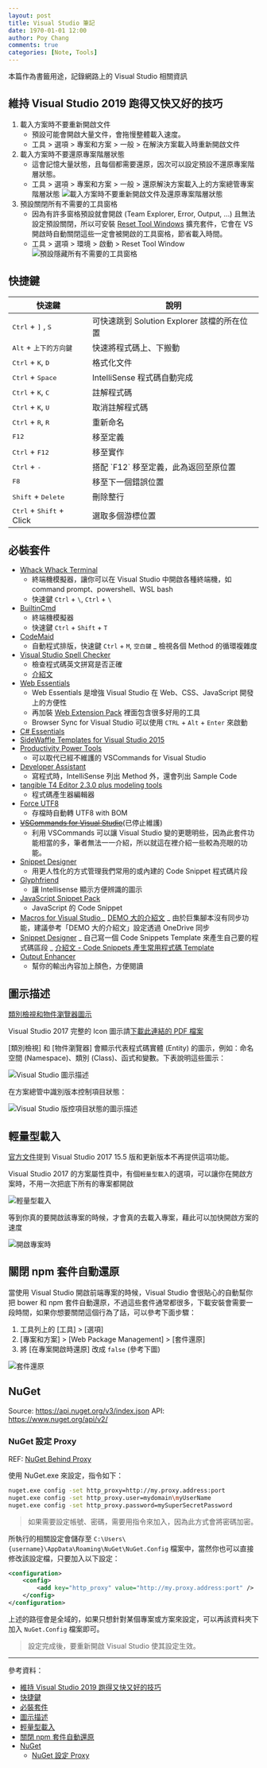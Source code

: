 ```yaml
---
layout: post
title: Visual Studio 筆記
date: 1970-01-01 12:00
author: Poy Chang
comments: true
categories: [Note, Tools]
---
```


本篇作為書籤用途，記錄網路上的 Visual Studio 相關資訊

## 維持 Visual Studio 2019 跑得又快又好的技巧

1. 載入方案時不要重新開啟文件
   - 預設可能會開啟大量文件，會拖慢整體載入速度。
   - 工具 > 選項 > 專案和方案 > 一般 > 在解決方案載入時重新開啟文件
2. 載入方案時不要還原專案階層狀態
   - 這會記憶大量狀態，且每個都需要還原，因次可以設定預設不還原專案階層狀態。
   - 工具 > 選項 > 專案和方案 > 一般 > 還原解決方案載入上的方案總管專案階層狀態
![載入方案時不要重新開啟文件及還原專案階層狀態](https://i.imgur.com/ZpFQU3w.png)
3. 預設關閉所有不需要的工具窗格
   - 因為有許多窗格預設就會開啟 (Team Explorer, Error, Output, ...) 且無法設定預設關閉，所以可安裝 [Reset Tool Windows](https://marketplace.visualstudio.com/items?itemName=MadsKristensen.ResetToolWindow) 擴充套件，它會在 VS 開啟時自動關閉這些一定會被開啟的工具窗格，節省載入時間。
   - 工具 > 選項 > 環境 > 啟動 > Reset Tool Window
![預設隱藏所有不需要的工具窗格](https://i.imgur.com/nFt25tj.png)

## 快捷鍵

<table class="table table-striped">
<thead>
  <tr>
    <th>快速鍵</th>
    <th>說明</th>
  </tr>
</thead>
<tbody>
  <tr>
    <td><kbd>Ctrl</kbd> + <kbd>]</kbd> , <kbd>S</kbd></td>
    <td>可快速跳到 Solution Explorer 該檔的所在位置</td>
  </tr>
  <tr>
    <td><kbd>Alt</kbd> + <kbd>上下的方向鍵</kbd></td>
    <td>快速將程式碼上、下搬動</td>
  </tr>
  <tr>
    <td><kbd>Ctrl</kbd> + <kbd>K</kbd>, <kbd>D</kbd></td>
    <td>格式化文件</td>
  </tr>
  <tr>
    <td><kbd>Ctrl</kbd> + <kbd>Space</kbd></td>
    <td>IntelliSense 程式碼自動完成</td>
  </tr>
  <tr>
    <td><kbd>Ctrl</kbd> + <kbd>K</kbd>, <kbd>C</kbd></td>
    <td>註解程式碼</td>
  </tr>
  <tr>
    <td><kbd>Ctrl</kbd> + <kbd>K</kbd>, <kbd>U</kbd></td>
    <td>取消註解程式碼</td>
  </tr>
  <tr>
    <td><kbd>Ctrl</kbd> + <kbd>R</kbd>, <kbd>R</kbd></td>
    <td>重新命名</td>
  </tr>
  <tr>
    <td><kbd>F12</kbd></td>
    <td>移至定義</td>
  </tr>
  <tr>
    <td><kbd>Ctrl</kbd> + <kbd>F12</kbd></td>
    <td>移至實作</td>
  </tr>
  <tr>
    <td><kbd>Ctrl</kbd> + <kbd>-</kbd></td>
    <td>搭配 `F12` 移至定義，此為返回至原位置</td>
  </tr>
  <tr>
    <td><kbd>F8</kbd></td>
    <td>移至下一個錯誤位置</td>
  </tr>
  <tr>
    <td><kbd>Shift</kbd> + <kbd>Delete</kbd></td>
    <td>刪除整行</td>
  </tr>
  <tr>
    <td><kbd>Ctrl</kbd> + <kbd>Shift</kbd> + Click</td>
    <td>選取多個游標位置</td>
  </tr>
</tbody>
</table>

## 必裝套件

- [Whack Whack Terminal](https://marketplace.visualstudio.com/items?itemName=DanielGriffen.WhackWhackTerminal)
  - 終端機模擬器，讓你可以在 Visual Studio 中開啟各種終端機，如 command prompt、powershell、WSL bash
  - 快速鍵 `Ctrl` + `\`, `Ctrl` + `\`
- [BuiltinCmd](https://marketplace.visualstudio.com/items?itemName=lkytal.BuiltinCmd)
  - 終端機模擬器
  - 快速鍵 `Ctrl` + `Shift` + `T`
- [CodeMaid](https://marketplace.visualstudio.com/items?itemName=SteveCadwallader.CodeMaid)
  - 自動程式排版，快速鍵 `Ctrl` + `M`, `空白鍵`
  _ 檢視各個 Method 的循環複雜度
- [Visual Studio Spell Checker](https://marketplace.visualstudio.com/items?itemName=EWoodruff.VisualStudioSpellCheckerVS2017andLater)
  - 檢查程式碼英文拼寫是否正確
  - [介紹文](https://poychang.github.io/visual-studio-spell-checker/)
- [Web Essentials](http://vswebessentials.com/)
  - Web Essentials 是增強 Visual Studio 在 Web、CSS、JavaScript 開發上的方便性
  - 再加裝 [Web Extension Pack](https://visualstudiogallery.msdn.microsoft.com/f3b504c6-0095-42f1-a989-51d5fc2a8459?SRC=Home) 裡面包含很多好用的工具
  - Browser Sync for Visual Studio 可以使用 `CTRL` + `Alt` + `Enter` 來啟動
- [C# Essentials](https://visualstudiogallery.msdn.microsoft.com/a4445ad0-f97c-41f9-a148-eae225dcc8a5)
- [SideWaffle Templates for Visual Studio 2015](http://sidewaffle.com/)
- [Productivity Power Tools](https://visualstudiogallery.msdn.microsoft.com/d0d33361-18e2-46c0-8ff2-4adea1e34fef)
  - 可以取代已經不維護的 VSCommands for Visual Studio
- [Developer Assistant](https://visualstudiogallery.msdn.microsoft.com/a1166718-a2d9-4a48-a5fd-504ff4ad1b65)
  - 寫程式時，IntelliSense 列出 Method 外，還會列出 Sample Code
- [tangible T4 Editor 2.3.0 plus modeling tools](http://t4-editor.tangible-engineering.com/T4-Editor-Visual-T4-Editing.html)
  - 程式碼產生器編輯器
- [Force UTF8](https://visualstudiogallery.msdn.microsoft.com/d94a3ad9-0549-4641-89b7-d858407bd6e9)
  - 存檔時自動轉 UTF8 with BOM
- ~~[VSCommands for Visual Studio](http://vscommands.squaredinfinity.com/)~~(已停止維護)
  - 利用 VSCommands 可以讓 Visual Studio 變的更聰明些，因為此套件功能相當的多，筆者無法一一介紹，所以就這在裡介紹一些較為亮眼的功能。
- [Snippet Designer](https://github.com/mmanela/SnippetDesigner)
  - 用更人性化的方式管理我們常用的或內建的 Code Snippet 程式碼片段
- [Glyphfriend](https://visualstudiogallery.msdn.microsoft.com/5fd24afb-b3b2-4cec-9b03-1cfcec6123aa?SRC=Home)
  - 讓 Intellisense 顯示方便辨識的圖示
- [JavaScript Snippet Pack](https://visualstudiogallery.msdn.microsoft.com/423eb4a3-215f-4a8f-9287-1512618ffda3?SRC=Home)
  - JavaScript 的 Code Snippet
- [Macros for Visual Studio ](https://marketplace.visualstudio.com/items?itemName=VisualStudioPlatformTeam.MacrosforVisualStudio)
  _ [DEMO 大的介紹文](http://demo.tc/post/833#.WGomoFFb9cM.facebook)
  _ 由於巨集腳本沒有同步功能，建議參考「DEMO 大的介紹文」設定透過 OneDrive 同步
- [Snippet Designer](https://marketplace.visualstudio.com/items?itemName=vs-publisher-2795.SnippetDesigner)
  _ 自己寫一個 Code Snippets Template 來產生自己要的程式碼區段
  _ [介紹文 - Code Snippets 產生常用程式碼 Template](http://limitedcode.blogspot.tw/2015/10/visual-studio-code-snippetstemplate.html)
- [Output Enhancer](https://marketplace.visualstudio.com/items?itemName=NikolayBalakin.Outputenhancer)
  - 幫你的輸出內容加上顏色，方便閱讀

## 圖示描述

[類別檢視和物件瀏覽器圖示](https://msdn.microsoft.com/zh-tw/library/y47ychfe.aspx)

Visual Studio 2017 完整的 Icon 圖示請[下載此連結的 PDF 檔案](https://docs.microsoft.com/en-us/visualstudio/designers/the-visual-studio-image-library)

[類別檢視] 和 [物件瀏覽器] 會顯示代表程式碼實體 (Entity) 的圖示，例如：命名空間 (Namespace)、類別 (Class)、函式和變數。下表說明這些圖示：

![Visual Studio 圖示描述](http://i.imgur.com/GkxBvNG.jpg)

在方案總管中識別版本控制項目狀態：

![Visual Studio 版控項目狀態的圖示描述](https://i.imgur.com/Ghc8EmI.png)

## 輕量型載入

[官方文件](https://docs.microsoft.com/zh-tw/visualstudio/ide/optimize-visual-studio-startup-time)提到 Visual Studio 2017 15.5 版和更新版本不再提供這項功能。

Visual Studio 2017 的方案屬性頁中，有個`輕量型載入`的選項，可以讓你在開啟方案時，不用一次把底下所有的專案都開啟

![輕量型載入](http://i.imgur.com/kpWaP6S.png)

等到你真的要開啟該專案的時候，才會真的去載入專案，藉此可以加快開啟方案的速度

![開啟專案時](http://i.imgur.com/W6LATdB.png)

## 關閉 npm 套件自動還原

當使用 Visual Studio 開啟前端專案的時候，Visual Studio 會很貼心的自動幫你把 bower 和 npm 套件自動還原，不過這些套件通常都很多，下載安裝會需要一段時間，如果你想要關閉這個行為了話，可以參考下面步驟：

1. 工具列上的 [工具] > [選項]
2. [專案和方案] > [Web Package Management] > [套件還原]
3. 將 [在專案開啟時還原] 改成 `false` (參考下圖)

![套件還原](https://i.imgur.com/xRgrLqI.png)

## NuGet

Source: https://api.nuget.org/v3/index.json
API: https://www.nuget.org/api/v2/

### NuGet 設定 Proxy

REF: [NuGet Behind Proxy](https://stackoverflow.com/questions/9232160/nuget-behind-proxy)

使用 NuGet.exe 來設定，指令如下：

```bash
nuget.exe config -set http_proxy=http://my.proxy.address:port
nuget.exe config -set http_proxy.user=mydomain\myUserName
nuget.exe config -set http_proxy.password=mySuperSecretPassword
```

> 如果需要設定帳號、密碼，需要用指令來加入，因為此方式會將密碼加密。

所執行的相關設定會儲存至 `C:\Users\{username}\AppData\Roaming\NuGet\NuGet.Config` 檔案中，當然你也可以直接修改該設定檔，只要加入以下設定：

```xml
<configuration>
    <config>
        <add key="http_proxy" value="http://my.proxy.address:port" />
    </config>
</configuration>
```

上述的路徑會是全域的，如果只想針對某個專案或方案來設定，可以再該資料夾下加入 `NuGet.Config` 檔案即可。

> 設定完成後，要重新開啟 Visual Studio 使其設定生效。

---

參考資料：

- [維持 Visual Studio 2019 跑得又快又好的技巧](#%e7%b6%ad%e6%8c%81-visual-studio-2019-%e8%b7%91%e5%be%97%e5%8f%88%e5%bf%ab%e5%8f%88%e5%a5%bd%e7%9a%84%e6%8a%80%e5%b7%a7)
- [快捷鍵](#%e5%bf%ab%e6%8d%b7%e9%8d%b5)
- [必裝套件](#%e5%bf%85%e8%a3%9d%e5%a5%97%e4%bb%b6)
- [圖示描述](#%e5%9c%96%e7%a4%ba%e6%8f%8f%e8%bf%b0)
- [輕量型載入](#%e8%bc%95%e9%87%8f%e5%9e%8b%e8%bc%89%e5%85%a5)
- [關閉 npm 套件自動還原](#%e9%97%9c%e9%96%89-npm-%e5%a5%97%e4%bb%b6%e8%87%aa%e5%8b%95%e9%82%84%e5%8e%9f)
- [NuGet](#nuget)
  - [NuGet 設定 Proxy](#nuget-%e8%a8%ad%e5%ae%9a-proxy)
